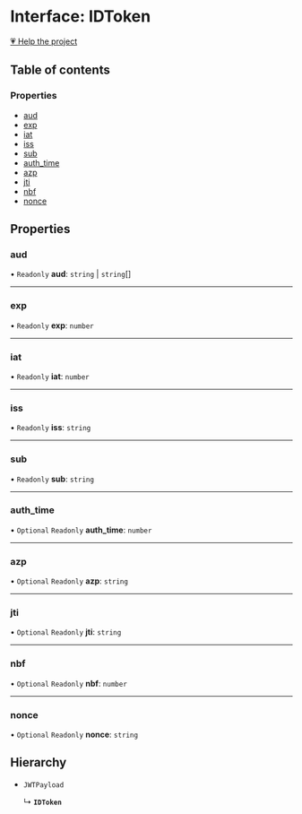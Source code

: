 # Interface: IDToken

[💗 Help the project](https://github.com/sponsors/panva)

## Table of contents

### Properties

- [aud](IDToken.md#aud)
- [exp](IDToken.md#exp)
- [iat](IDToken.md#iat)
- [iss](IDToken.md#iss)
- [sub](IDToken.md#sub)
- [auth\_time](IDToken.md#auth_time)
- [azp](IDToken.md#azp)
- [jti](IDToken.md#jti)
- [nbf](IDToken.md#nbf)
- [nonce](IDToken.md#nonce)

## Properties

### aud

• `Readonly` **aud**: `string` \| `string`[]

___

### exp

• `Readonly` **exp**: `number`

___

### iat

• `Readonly` **iat**: `number`

___

### iss

• `Readonly` **iss**: `string`

___

### sub

• `Readonly` **sub**: `string`

___

### auth\_time

• `Optional` `Readonly` **auth\_time**: `number`

___

### azp

• `Optional` `Readonly` **azp**: `string`

___

### jti

• `Optional` `Readonly` **jti**: `string`

___

### nbf

• `Optional` `Readonly` **nbf**: `number`

___

### nonce

• `Optional` `Readonly` **nonce**: `string`

## Hierarchy

- `JWTPayload`

  ↳ **`IDToken`**
